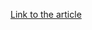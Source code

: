 [Link to the article](https://thehackernews.com/2025/07/fake-gaming-and-ai-firms-push-malware.html)
